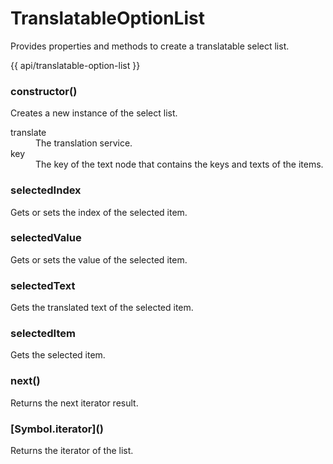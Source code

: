 <!-- ======================================================================
--- Search engine
title:          TranslatableOptionList
keywords:       TranslatableOptionList
description:    TranslatableOptionList.
--- Menu system
order:          70
text:           TranslatableOptionList
hidden:         false
umbel:          false
--- Page properties
id:             
document:       
layout:         layout-2-left
$-left:         #side-menu
searchable:     true
--- Side menu
side-menu-root:     /api
side-menu-header:   API
side-menu-top:      
side-menu-depth:    1
======================================================================= -->

# TranslatableOptionList

Provides properties and methods to create a translatable select list.

{{ api/translatable-option-list }}

### constructor()

Creates a new instance of the select list.

<dl>
  <dt>translate</dt>
  <dd>The translation service.</dd>
  <dt>key</dt>
  <dd>The key of the text node that contains the keys and texts of the items.</dd>
</dl>

### selectedIndex

Gets or sets the index of the selected item.

### selectedValue

Gets or sets the value of the selected item.

### selectedText

Gets the translated text of the selected item.

### selectedItem

Gets the selected item.

### next()

<span class="code">Returns</span> the next iterator result.

### \[Symbol.iterator]()

<span class="code">Returns</span> the iterator of the list.

